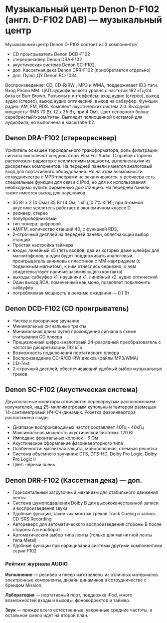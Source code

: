 # Музыкальный центр Denon D-F102 (англ. D-F102 DAB) — музыкальный центр 

Музыкальный центр Denon D-F102 состоит из 3 компонентовˆ
- CD проигрыватель Denon DCD-F102
- стереоресивер Denon DRA-F102
- акустическая система Denon SC-F102.
- доп. Кассетная дека Denon DRR-F102 (приобретается отдельно) 
- доп. Пульт ДУ Denon RC-1034

Воспроизведение: CD, CD-R/RW , MP3 и WMA, поддерживает ID3-тэги. Вход Phono MM. ЦАП аудиофильского уровня с частотой 192 кГц/24 бита от Burr Brown. Разъемы и интерфейсы: вход аудио (стерео), выход аудио (стерео), выход аудио оптический, выход на сабвуфер. Функции радио: AM, FM, RDS. Комплект акустических систем 2.0. Выходная мощность: RMS 70 Вт, (2 х 35 Вт, при 4 Ом). Цвет основного блока: серебристый/хром/титан. Выглядит полноценной системой для аудиофила, но выполнена в масштабе 1:2. 

## Denon DRA-F102 (стереоресивер)
Усилитель оснащен тороидального трансформатора, роль фильтрации сигнала выполняют конденсаторы Elna For Audio. С правой стороны расположен радиатор с усилителями мощности, выполненными из дискретных компонентов. На передней панели имеется аналоговый вход для портативного оборудования. Но на этом возможности сотрудничества с MP3-плеерами не заканчиваются, у ресивера есть специальные функции для связи с iPod, но для их использования необходимо купить фирменную док-станцию. На передней панели также имеется выход для наушников. 
- 35 Вт x 2 (4 Ома) 35 Вт (4 Ом, 1 кГц, 0.7% КГИ), при 4-омной акустике усилитель работает в экономичном классе D
- ресивер, стерео
- полупроводниковый
- тип тюнера: цифровой
- AM/FM, количество станций 40, с функцией RDS,  
- 2-строчный дисплей на передней панели, облегчающий выбор станций
- Простая настройка таймера
- входы: линейный x5 (пять входов, два из которых даже шлейфы для магнитофонов, а один будет поддерживать аналоговый проигрыватель виниловых пластинок с ММ-картриджем (с подвижным магнитом), к ним отнеслись серьезно, о чем свидетельствует наличие заземляющего контакта)
- выходы: сабвуфер x1, наушники x1, линейный x2, аудио оптический 
- Один выход RCA, помеченный как моно, позволяет подключить сабвуфер 
- потребляемая мощность в режиме ожидания — 0.1 Вт

## Denon DCD-F102 (CD проигрыватель)
- Чистое и прозрачное звучание
- Минимальные сигнальные тракты
- Минимальная длина путей прохождения сигнала в схеме считывания CD плеера
- Прецизионный цифро-аналоговый 24-разрядный преобразователь с частотой дискретизации 192 кГц
- Возможность подключения портативного плеера
- Воспроизведение CD-R/CD-RW дисков (файлы MP3/WMA)
- CD-Text
- 2-строчный дисплей, обеспечивающий удобный выбор музыкальных треков 

## Denon SC-F102 (Акустическая система)
Двухполосные мониторы отличаются перевернутым расположением излучателей, над 25-миллиметровым купольным твитером размещен 14-сантиметровый НЧ-СЧ-динамик. Розетка фазоинвертора расположена сзади. 
- Диапазон воспроизводимых частот составляет 40Гц - 40кГц
- Максимальная мощность акустической системы: 120 Вт
- Импеданс фронтальных колонок - 6 Ом
- Акустическое оформление фазоинверторного типа
- Особенности: магнитная защита, монополярная, съемная решетка
- Система объемного звучания: DTS, DTS-HD, Dolby Pro Logic, Dolby Pro Logic II
- Цвет: чёрный ясень

## Denon DRR-F102 (Кассетная дека) — доп.
- Горизонтальный загрузочный механизм для стабильного движения ленты
- Система шумоподавления Dolby B для высококачественной записи и воспроизведения звука
- Удобные функции, такие как монтаж треков Track Cueing и запись CD-SRS Recording
- Автореверс для автоматического воспроизведения стороны B после стороны A и наоборот
- Автоматический выбор типа ленты (только для магнитной ленты типа Metal)
- Удобные функции при наращивании системы другими компонентами серии F102


### Рейтинг журнала AUDIO

**Исполнение** — ресивер и плеер изготовлены из отличных материалов. электронные компоненты, дизайн динамиков в сотрудничестве с брендом Mission.

**Лаборатория** — портативный порт, поддержка iPod, много возможностей входы и выходы, фонокорректор и таймер.

**Звук** — прежде всего естественные, уверенные средние частоты, а остальное смело идет на второй план.

